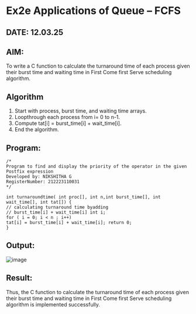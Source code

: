 # Ex2e Applications of Queue – FCFS
## DATE: 12.03.25
## AIM:
To write a C function to calculate the turnaround time of each process given their burst time and waiting time in First Come first Serve scheduling algorithm.
## Algorithm
1. Start with process, burst time, and waiting time arrays.
2. Loopthrough each process from i= 0 to n-1.
3. Compute tat[i] = burst_time[i] + wait_time[i].
4. End the algorithm.

## Program:
```
/*
Program to find and display the priority of the operator in the given Postfix expression
Developed by: NIKSHITHA G
RegisterNumber: 212223110031
*/

int turnaroundtime( int proc[], int n,int burst_time[], int wait_time[], int tat[]) {
// calculating turnaround time byadding
// burst_time[i] + wait_time[i] int i;
for ( i = 0; i < n ; i++)
tat[i] = burst_time[i] + wait_time[i]; return 0;
}
```

## Output:

![image](https://github.com/user-attachments/assets/26955110-f403-4201-9882-b38062132963)

## Result:
Thus, the C function to calculate the turnaround time of each process given their burst time and waiting time in First Come first Serve scheduling algorithm is implemented successfully.

